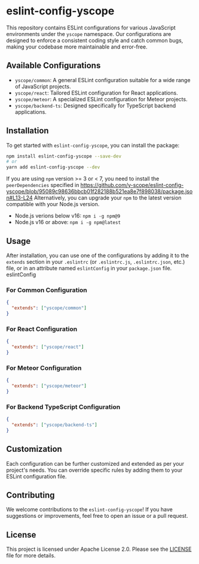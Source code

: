# eslint-config-yscope

This repository contains ESLint configurations for various JavaScript environments under the `yscope` namespace. Our configurations are designed to enforce a consistent coding style and catch common bugs, making your codebase more maintainable and error-free.

## Available Configurations

- `yscope/common`: A general ESLint configuration suitable for a wide range of JavaScript projects.
- `yscope/react`: Tailored ESLint configuration for React applications.
- `yscope/meteor`: A specialized ESLint configuration for Meteor projects.
- `yscope/backend-ts`: Designed specifically for TypeScript backend applications.
## Installation

To get started with `eslint-config-yscope`, you can install the package:
```sh
npm install eslint-config-yscope --save-dev
# or
yarn add eslint-config-yscope --dev
```

If you are using `npm` version >= 3 or < 7, you need to install the `peerDependencies` specified in https://github.com/y-scope/eslint-config-yscope/blob/95089c98636bbcb01f282188b521ea8e7f898038/package.json#L13-L24
Alternatively, you can upgrade your `npm` to the latest version compatible with your Node.js version.
- Node.js verions below v16: `npm i -g npm@9`
- Node.js v16 or above: `npm i -g npm@latest`

## Usage
After installation, you can use one of the configurations by adding it to the `extends` section in your `.eslintrc` (or `.eslintrc.js`, `.eslintrc.json`, etc.) file, or in an attribute named `eslintConfig` in your `package.json` file.
eslintConfig
### For Common Configuration
```json
{
  "extends": ["yscope/common"]
}
```

### For React Configuration
```json
{
  "extends": ["yscope/react"]
}
```

### For Meteor Configuration
```json
{
  "extends": ["yscope/meteor"]
}
```

### For Backend TypeScript Configuration
```json
{
  "extends": ["yscope/backend-ts"]
}
```

## Customization
Each configuration can be further customized and extended as per your project's needs. You can override specific rules by adding them to your ESLint configuration file.

## Contributing
We welcome contributions to the `eslint-config-yscope`! If you have suggestions or improvements, feel free to open an issue or a pull request.

## License
This project is licensed under Apache License 2.0. Please see the [LICENSE](https://github.com/y-scope/eslint-config-yscope/blob/main/LICENSE) file for more details.
